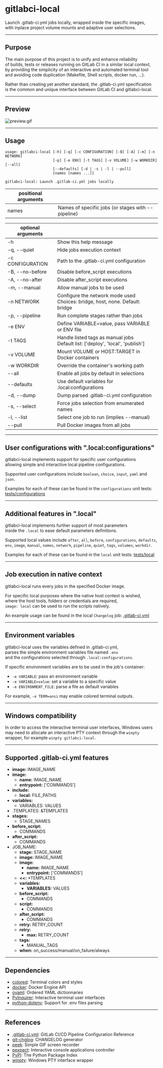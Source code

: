 # gitlabci-local

Launch .gitlab-ci.yml jobs locally, wrapped inside the specific images,  
with inplace project volume mounts and adaptive user selections.

---

## Purpose

The main purpose of this project is to unify and enhance reliability  
of builds, tests or releases running on GitLab CI in a similar local context,  
by providing the simplicity of an interactive and automated terminal tool  
and avoiding code duplication (Makefile, Shell scripts, docker run, ...).

Rather than creating yet another standard, the .gitlab-ci.yml specification  
is the common and unique interface between GitLab CI and gitlabci-local.

---

## Preview

![preview.gif](https://gitlab.com/AdrianDC/gitlabci-local/raw/1.1.0/docs/preview.gif)

---

## Usage

```shell
usage: gitlabci-local [-h] [-q] [-c CONFIGURATION] [-B] [-A] [-m] [-n NETWORK]
                      [-p] [-e ENV] [-t TAGS] [-v VOLUME] [-w WORKDIR] [--all]
                      [--defaults] [-d | -s | -l | --pull]
                      [names [names ...]]

gitlabci-local: Launch .gitlab-ci.yml jobs locally
```

| positional arguments |                                                    |
| -------------------- | -------------------------------------------------- |
| names                | Names of specific jobs (or stages with --pipeline) |

| optional arguments   |                                                                                   |
| -------------------- | --------------------------------------------------------------------------------- |
| -h                   | Show this help message                                                            |
| -q, --quiet          | Hide jobs execution context                                                       |
| -c CONFIGURATION     | Path to the .gitlab-ci.yml configuration                                          |
| -B, --no-before      | Disable before_script executions                                                  |
| -A, --no-after       | Disable after_script executions                                                   |
| -m, --manual         | Allow manual jobs to be used                                                      |
| -n NETWORK           | Configure the network mode used<br>Choices: bridge, host, none. Default: bridge   |
| -p, --pipeline       | Run complete stages rather than jobs                                              |
| -e ENV               | Define VARIABLE=value, pass VARIABLE or ENV file                                  |
| -t TAGS              | Handle listed tags as manual jobs<br>Default list: ['deploy', 'local', 'publish'] |
| -v VOLUME            | Mount VOLUME or HOST:TARGET in Docker containers                                  |
| -w WORKDIR           | Override the container's working path                                             |
| --all                | Enable all jobs by default in selections                                          |
| --defaults           | Use default variables for .local:configurations                                   |
| -d, --dump           | Dump parsed .gitlab-ci.yml configuration                                          |
| -s, --select         | Force jobs selection from enumerated names                                        |
| -l, --list           | Select one job to run (implies --manual)                                          |
| --pull               | Pull Docker images from all jobs                                                  |

---

## User configurations with ".local:configurations"

gitlabci-local implements support for specific user configurations  
allowing simple and interactive local pipeline configurations.

Supported user configurations include `boolean`, `choice`, `input`, `yaml` and `json`.

Examples for each of these can be found in the `configurations` unit tests: [tests/configurations](https://gitlab.com/AdrianDC/gitlabci-local/blob/master/tests/configurations/.gitlab-ci.yml)

---

## Additional features in ".local"

gitlabci-local implements further support of most parameters  
inside the `.local` to ease default parameters definitions.

Supported local values include `after`, `all`, `before`, `configurations`, `defaults`,  
`env`, `image`, `manual`, `names`, `network`, `pipeline`, `quiet`, `tags`, `volumes`, `workdir`.

Examples for each of these can be found in the `local` unit tests: [tests/local](https://gitlab.com/AdrianDC/gitlabci-local/blob/master/tests/local/.gitlab-ci.yml)

---

## Job execution in native context

gitlabci-local runs every jobs in the specified Docker image.

For specific local purposes where the native host context is wished,  
where the host tools, folders or credentials are required,  
`image: local` can be used to run the scripts natively.

An example usage can be found in the local `Changelog` job: [.gitlab-ci.yml](https://gitlab.com/AdrianDC/gitlabci-local/blob/master/.gitlab-ci.yml)

---

## Environment variables

gitlabci-local uses the variables defined in .gitlab-ci.yml,  
parses the simple environment variables file named `.env`  
and the configurations selected through `.local:configurations`.

If specific environment variables are to be used in the job's container:

- `-e VARIABLE`: pass an environment variable
- `-e VARIABLE=value`: set a variable to a specific value
- `-e ENVIRONMENT_FILE`: parse a file as default variables

For example, `-e TERM=ansi` may enable colored terminal outputs.

---

## Windows compatibility

In order to access the interactive terminal user interfaces,
Windows users may need to allocate an interactive PTY context
through the `winpty` wrapper, for example `winpty gitlabci-local`.

---

## Supported .gitlab-ci.yml features

- **image:** IMAGE_NAME
- **image:**
  * **name:** IMAGE_NAME
  * **entrypoint:** ['COMMANDS']
- **include:**
  * **local:** FILE_PATHS
- **variables:**
  * VARIABLES: VALUES
- .TEMPLATES: &TEMPLATES
- **stages:**
  * STAGE_NAMES
- **before_script:**
  * COMMANDS
- **after_script:**
  * COMMANDS
- JOB_NAME:
  * **stage:** STAGE_NAME
  * **image:** IMAGE_NAME
  * **image:**
    + **name:** IMAGE_NAME
    + **entrypoint:** ['COMMANDS']
  * **<<:** *TEMPLATES
  * **variables:**
    + **VARIABLES:** VALUES
  * **before_script:**
    + COMMANDS
  * **script:**
    + COMMANDS
  * **after_script:**
    + COMMANDS
  * **retry:** RETRY_COUNT
  * **retry:**
    + **max:** RETRY_COUNT
  * **tags:**
    + MANUAL_TAGS
  * **when:** on\_success/manual/on\_failure/always

---

## Dependencies

- [colored](https://pypi.org/project/colored/): Terminal colors and styles
- [docker](https://pypi.org/project/docker/): Docker Engine API
- [oyaml](https://pypi.org/project/oyaml/): Ordered YAML dictionnaries
- [PyInquirer](https://pypi.org/project/PyInquirer/): Interactive terminal user interfaces
- [python-dotenv](https://pypi.org/project/python-dotenv/): Support for .env files parsing

---

## References

- [.gitlab-ci.yml](https://docs.gitlab.com/ee/ci/yaml/): GitLab CI/CD Pipeline Configuration Reference
- [git-chglog](https://github.com/git-chglog/git-chglog): CHANGELOG generator
- [peek](https://github.com/phw/peek): Simple GIF screen recorder
- [pexpect](https://pypi.org/project/pexpect/): Interactive console applications controller
- [PyPI](https://pypi.org/): The Python Package Index
- [winpty](https://github.com/rprichard/winpty): Windows PTY interface wrapper
